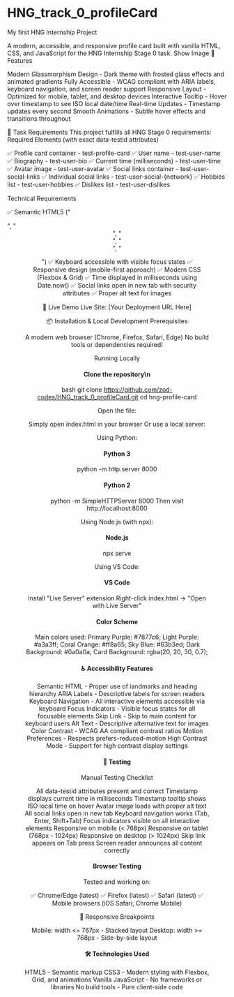 # HNG_track_0_profileCard
My first HNG Internship Project

A modern, accessible, and responsive profile card built with vanilla HTML, CSS, and JavaScript for the HNG Internship Stage 0 task.
Show Image
🌟 Features

Modern Glassmorphism Design - Dark theme with frosted glass effects and animated gradients
Fully Accessible - WCAG compliant with ARIA labels, keyboard navigation, and screen reader support
Responsive Layout - Optimized for mobile, tablet, and desktop devices
Interactive Tooltip - Hover over timestamp to see ISO local date/time
Real-time Updates - Timestamp updates every second
Smooth Animations - Subtle hover effects and transitions throughout

🎯 Task Requirements
This project fulfills all HNG Stage 0 requirements:
Required Elements (with exact data-testid attributes)

✅ Profile card container - test-profile-card
✅ User name - test-user-name
✅ Biography - test-user-bio
✅ Current time (milliseconds) - test-user-time
✅ Avatar image - test-user-avatar
✅ Social links container - test-user-social-links
✅ Individual social links - test-user-social-{network}
✅ Hobbies list - test-user-hobbies
✅ Dislikes list - test-user-dislikes

Technical Requirements

✅ Semantic HTML5 ("<article>", "<header>", "<nav>", "<section>", "<figure>")
✅ Keyboard accessible with visible focus states
✅ Responsive design (mobile-first approach)
✅ Modern CSS (Flexbox & Grid)
✅ Time displayed in milliseconds using Date.now()
✅ Social links open in new tab with security attributes
✅ Proper alt text for images

🚀 Live Demo
Live Site: [Your Deployment URL Here]

📦 Installation & Local Development
Prerequisites

A modern web browser (Chrome, Firefox, Safari, Edge)
No build tools or dependencies required!

Running Locally

   # Clone the repository\n

   bash   git clone https://github.com/zod-codes/HNG_track_0_profileCard.git
   cd     hng-profile-card


Open the file:

Simply open index.html in your browser
Or use a local server:


Using Python:

   # Python 3
   python -m http.server 8000
   
   # Python 2
   python -m SimpleHTTPServer 8000
   Then visit http://localhost:8000


Using Node.js (with npx):

   # Node.js
   npx serve

   
Using VS Code:

   # VS Code

   Install "Live Server" extension
   Right-click index.html → "Open with Live Server"


# Color Scheme

Main colors used:
Primary Purple: #7877c6;
Light Purple: #a3a3ff;
Coral Orange: #ff8a65;
Sky Blue: #63b3ed;
Dark Background: #0a0a0a;
Card Background: rgba(20, 20, 30, 0.7);


# ♿ Accessibility Features

Semantic HTML - Proper use of landmarks and heading hierarchy
ARIA Labels - Descriptive labels for screen readers
Keyboard Navigation - All interactive elements accessible via keyboard
Focus Indicators - Visible focus states for all focusable elements
Skip Link - Skip to main content for keyboard users
Alt Text - Descriptive alternative text for images
Color Contrast - WCAG AA compliant contrast ratios
Motion Preferences - Respects prefers-reduced-motion
High Contrast Mode - Support for high contrast display settings


# 🧪 Testing
Manual Testing Checklist

 All data-testid attributes present and correct
 Timestamp displays current time in milliseconds
 Timestamp tooltip shows ISO local time on hover
 Avatar image loads with proper alt text
 All social links open in new tab
 Keyboard navigation works (Tab, Enter, Shift+Tab)
 Focus indicators visible on all interactive elements
 Responsive on mobile (< 768px)
 Responsive on tablet (768px - 1024px)
 Responsive on desktop (> 1024px)
 Skip link appears on Tab press
 Screen reader announces all content correctly


# Browser Testing
Tested and working on:

✅ Chrome/Edge (latest)
✅ Firefox (latest)
✅ Safari (latest)
✅ Mobile browsers (iOS Safari, Chrome Mobile)

📱 Responsive Breakpoints

Mobile: width <= 767px - Stacked layout
Desktop: width >= 768px - Side-by-side layout


# 🛠️ Technologies Used

HTML5 - Semantic markup
CSS3 - Modern styling with Flexbox, Grid, and animations
Vanilla JavaScript - No frameworks or libraries
No build tools - Pure client-side code

